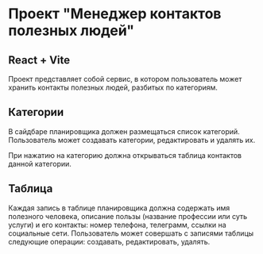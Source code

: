 # Проект "Менеджер контактов полезных людей"
## React + Vite


 Проект представляет собой сервис, в котором пользователь может хранить контакты полезных людей,
 разбитых по категориям.

## Категории
 В сайдбаре планировщика должен размещаться список категорий. Пользователь может создавать категории,
 редактировать и удалять их.

 При нажатию на категорию должна открываться таблица контактов данной категории.

## Таблица
 Каждая запись в таблице планировщика должна содержать имя полезного человека, описание пользы
 (название профессии или суть услуги) и его контакты: номер телефона, телеграмм, ссылки на социальные сети.
 Пользователь может совершать с записями таблицы следующие операции: создавать, редактировать, удалять.